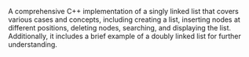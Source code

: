 A comprehensive C++ implementation of a singly linked list that covers various cases and concepts, including creating a list, inserting nodes at different positions, deleting nodes, searching, and displaying the list. Additionally, it includes a brief example of a doubly linked list for further understanding.
